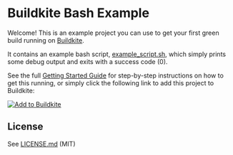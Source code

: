 # Buildkite Bash Example

Welcome! This is an example project you can use to get your first green build running on [Buildkite](https://buildkite.com/).

It contains an example bash script, [example_script.sh](example_script.sh), which simply prints some debug output and exits with a success code (0).

See the full [Getting Started Guide](https://buildkite.com/docs/guides/getting-started) for step-by-step instructions on how to get this running, or simply click the following link to add this project to Buildkite:

[<img src="https://dl.dropboxusercontent.com/u/376613/buildkite-button.svg" alt="Add to Buildkite">](https://buildkite.com/new)

## License

See [LICENSE.md](LICENSE.md) (MIT)
